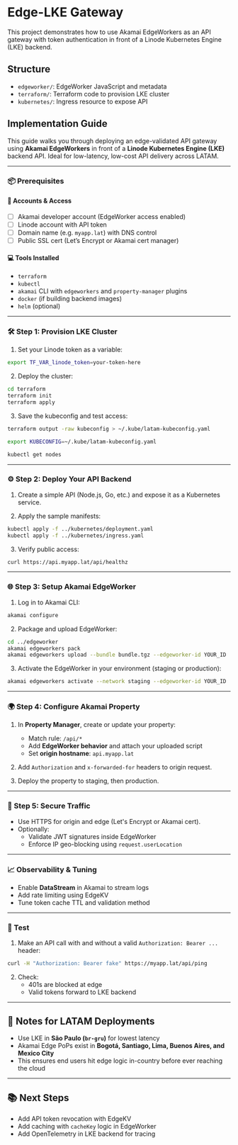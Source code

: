 # Edge-LKE Gateway

This project demonstrates how to use Akamai EdgeWorkers as an API gateway with token authentication in front of a Linode Kubernetes Engine (LKE) backend.

## Structure

- `edgeworker/`: EdgeWorker JavaScript and metadata
- `terraform/`: Terraform code to provision LKE cluster
- `kubernetes/`: Ingress resource to expose API


## Implementation Guide

This guide walks you through deploying an edge-validated API gateway using **Akamai EdgeWorkers** in front of a **Linode Kubernetes Engine (LKE)** backend API. Ideal for low-latency, low-cost API delivery across LATAM.

---

### 📦 Prerequisites

#### 🔐 Accounts & Access

* [ ] Akamai developer account (EdgeWorker access enabled)
* [ ] Linode account with API token
* [ ] Domain name (e.g. `myapp.lat`) with DNS control
* [ ] Public SSL cert (Let’s Encrypt or Akamai cert manager)

#### 💻 Tools Installed

* `terraform`
* `kubectl`
* `akamai` CLI with `edgeworkers` and `property-manager` plugins
* `docker` (if building backend images)
* `helm` (optional)

---

### 🛠️ Step 1: Provision LKE Cluster

1. Set your Linode token as a variable:

```bash
export TF_VAR_linode_token=your-token-here
```

2. Deploy the cluster:

```bash
cd terraform
terraform init
terraform apply
```

3. Save the kubeconfig and test access:

```bash
terraform output -raw kubeconfig > ~/.kube/latam-kubeconfig.yaml

export KUBECONFIG=~/.kube/latam-kubeconfig.yaml

kubectl get nodes
```

---

### ⚙️ Step 2: Deploy Your API Backend

1. Create a simple API (Node.js, Go, etc.) and expose it as a Kubernetes service.

2. Apply the sample manifests:

```bash
kubectl apply -f ../kubernetes/deployment.yaml
kubectl apply -f ../kubernetes/ingress.yaml
```

3. Verify public access:

```bash
curl https://api.myapp.lat/api/healthz
```

---

### 🌐 Step 3: Setup Akamai EdgeWorker

1. Log in to Akamai CLI:

```bash
akamai configure
```

2. Package and upload EdgeWorker:

```bash
cd ../edgeworker
akamai edgeworkers pack
akamai edgeworkers upload --bundle bundle.tgz --edgeworker-id YOUR_ID
```

3. Activate the EdgeWorker in your environment (staging or production):

```bash
akamai edgeworkers activate --network staging --edgeworker-id YOUR_ID
```

---

### 🌍 Step 4: Configure Akamai Property

1. In **Property Manager**, create or update your property:
   * Match rule: `/api/*`
   * Add **EdgeWorker behavior** and attach your uploaded script
   * Set **origin hostname**: `api.myapp.lat`

2. Add `Authorization` and `x-forwarded-for` headers to origin request.

3. Deploy the property to staging, then production.

---

### 🔐 Step 5: Secure Traffic

* Use HTTPS for origin and edge (Let's Encrypt or Akamai cert).
* Optionally:
  * Validate JWT signatures inside EdgeWorker
  * Enforce IP geo-blocking using `request.userLocation`

---

### 📈 Observability & Tuning

* Enable **DataStream** in Akamai to stream logs
* Add rate limiting using EdgeKV
* Tune token cache TTL and validation method

---

### 🧪 Test

1. Make an API call with and without a valid `Authorization: Bearer ...` header:

```bash
curl -H "Authorization: Bearer fake" https://myapp.lat/api/ping
```

2. Check:
   * 401s are blocked at edge
   * Valid tokens forward to LKE backend

---

## 📌 Notes for LATAM Deployments

* Use LKE in **São Paulo (`br-gru`)** for lowest latency
* Akamai Edge PoPs exist in **Bogotá, Santiago, Lima, Buenos Aires, and Mexico City**
* This ensures end users hit edge logic in-country before ever reaching the cloud

---

## 📚 Next Steps

* Add API token revocation with EdgeKV
* Add caching with `cacheKey` logic in EdgeWorker
* Add OpenTelemetry in LKE backend for tracing

